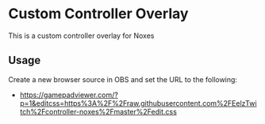 # Custom Controller Overlay
This is a custom controller overlay for Noxes

## Usage
Create a new browser source in OBS and set the URL to the following:
* https://gamepadviewer.com/?p=1&editcss=https%3A%2F%2Fraw.githubusercontent.com%2FEelzTwitch%2Fcontroller-noxes%2Fmaster%2Fedit.css
